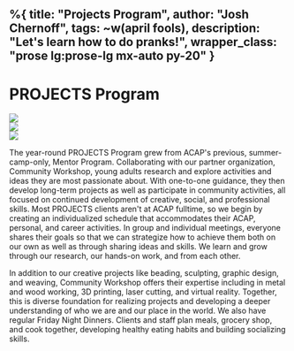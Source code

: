 %{
  title: "Projects Program",
  author: "Josh Chernoff",
  tags: ~w(april fools),
  description: "Let's learn how to do pranks!",
  wrapper_class: "prose lg:prose-lg mx-auto py-20"
}
---

# PROJECTS Program

<div class="grid grid-cols-1 md:grid-cols-3 gap-4">
    <div>
        <img class="h-auto max-w-full" src="/images/projects-photo-1.jpg">
    </div>
    <div>
        <img class="h-auto max-w-full" src="/images/projects-photo-2.jpg">
    </div>
    <div>
        <img class="h-auto max-w-full" src="/images/projects-photo-3.jpg">
    </div>
</div>

The year-round PROJECTS Program grew from ACAP's previous, summer-camp-only, Mentor Program. Collaborating with our partner organization, Community Workshop, young adults research and explore activities and ideas they are most passionate about. With one-to-one guidance, they then develop long-term projects as well as participate in community activities, all focused on continued development of creative, social, and professional skills. Most PROJECTS clients aren't at ACAP fulltime, so we begin by creating an individualized schedule that accommodates their ACAP, personal, and career activities. In group and individual meetings, everyone shares their goals so that we can strategize how to achieve them both on our own as well as through sharing ideas and skills. We learn and grow through our research, our hands-on work, and from each other.

In addition to our creative projects like beading, sculpting, graphic design, and weaving, Community Workshop offers their expertise including in metal and wood working, 3D printing, laser cutting, and virtual reality. Together, this is diverse foundation for realizing projects and developing a deeper understanding of who we are and our place in the world. We also have regular Friday Night Dinners. Clients and staff plan meals, grocery shop, and cook together, developing healthy eating habits and building socializing skills.
